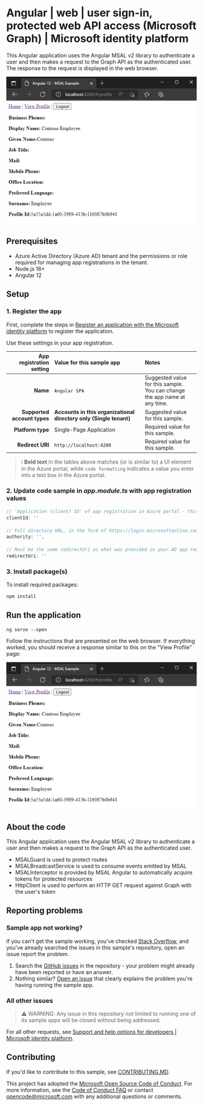 <!-- Keeping yaml frontmatter commented out for now
---
# Metadata required by https://docs.microsoft.com/samples/browse/
# Metadata properties: https://review.docs.microsoft.com/help/contribute/samples/process/onboarding?branch=main#add-metadata-to-readme
languages:
- Javascript
page_type: sample
name: "Angular Single Page Application (SPA) that accesses Graph"
description: "This Angular Single Page Application (SPA) accesses a protected route and makes a call to the Graph API as the user."
products:
- azure
- azure-active-directory
- ms-graph
urlFragment: ms-identity-docs-javascript-angular-spa
---
-->

# Angular | web | user sign-in, protected web API access (Microsoft Graph) | Microsoft identity platform

<!-- Build badges here
![Build passing.](https://img.shields.io/badge/build-passing-brightgreen.svg) ![Code coverage.](https://img.shields.io/badge/coverage-100%25-brightgreen.svg) ![License.](https://img.shields.io/badge/license-MIT-green.svg)
-->

This Angular application uses the Angular MSAL v2 library to authenticate a user and then makes a request to the Graph API as the authenticated user. The response to the request is displayed in the web browser.

![Screenshot with profile information from Graph](profile.png?raw=true)

## Prerequisites

- Azure Active Directory (Azure AD) tenant and the permissions or role required for managing app registrations in the tenant.
- Node.js 16+
- Angular 12

## Setup

### 1. Register the app

First, complete the steps in [Register an application with the Microsoft identity platform](https://docs.microsoft.com/azure/active-directory/develop/quickstart-register-app) to register the application.

Use these settings in your app registration.

| App registration <br/> setting    | Value for this sample app                                                    | Notes                                                                                              |
|---------------------------------:|:-----------------------------------------------------------------------------|:---------------------------------------------------------------------------------------------------|
| **Name**                          | `Angular SPA`                                                                | Suggested value for this sample. <br/> You can change the app name at any time.                    |
| **Supported account types**       | **Accounts in this organizational directory only (Single tenant)**           | Suggested value for this sample.                                                                   |
| **Platform type**                 | Single-Page Application                                                      | Required value for this sample.                                                 |
| **Redirect URI**                  | `http://localhost:4200`                                                      | Required value for this sample.                                                                    |

> :information_source: **Bold text** in the tables above matches (or is similar to) a UI element in the Azure portal, while `code formatting` indicates a value you enter into a text box in the Azure portal.

### 2. Update code sample in _app.module.ts_ with app registration values

```javascript
// 'Application (client) ID' of app registration in Azure portal - this value is a GUID
clientId: ''

// Full directory URL, in the form of https://login.microsoftonline.com/<tenant>
authority: '',

// Must be the same redirectUri as what was provided in your AD app registration.
redirectUri: ''
```

### 3. Install package(s)

To install required packages:

```console
npm install
```

## Run the application

```console
ng serve --open
```

Follow the instructions that are presented on the web browser. If everything worked, you should receive a response similar to this on the "View Profile" page:

![Screenshot with profile information from Graph](profile.png?raw=true)

## About the code

This Angular application uses the Angular MSAL v2 library to authenticate a user and then makes a request to the Graph API as the authenticated user.
- MSALGuard is used to protect routes
- MSALBroadcastService is used to consume events emitted by MSAL
- MSALInterceptor is provided by MSAL Angular to automatically acquire tokens for protected resources
- HttpClient is used to perform an HTTP GET request against Graph with the user's token

## Reporting problems

### Sample app not working?

If you can't get the sample working, you've checked [Stack Overflow](http://stackoverflow.com/questions/tagged/msal), and you've already searched the issues in this sample's repository, open an issue report the problem.

1. Search the [GitHub issues](../../issues) in the repository - your problem might already have been reported or have an answer.
1. Nothing similar? [Open an issue](../../issues/new) that clearly explains the problem you're having running the sample app.

### All other issues

> :warning: WARNING: Any issue in this repository _not_ limited to running one of its sample apps will be closed without being addressed.

For all other requests, see [Support and help options for developers | Microsoft identity platform](https://docs.microsoft.com/azure/active-directory/develop/developer-support-help-options).

## Contributing

If you'd like to contribute to this sample, see [CONTRIBUTING.MD](/CONTRIBUTING.md).

This project has adopted the [Microsoft Open Source Code of Conduct](https://opensource.microsoft.com/codeofconduct/). For more information, see the [Code of Conduct FAQ](https://opensource.microsoft.com/codeofconduct/faq/) or contact [opencode@microsoft.com](mailto:opencode@microsoft.com) with any additional questions or comments.
